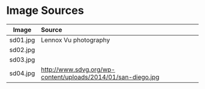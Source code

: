 # Image Sources

Image | Source
:---: | :---
sd01.jpg | Lennox Vu photography
sd02.jpg |
sd03.jpg |
sd04.jpg | http://www.sdvg.org/wp-content/uploads/2014/01/san-diego.jpg